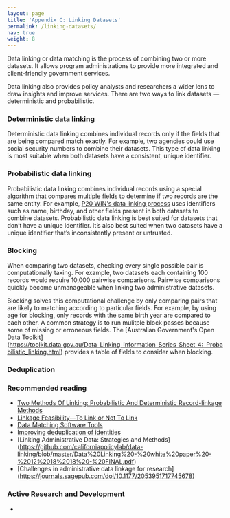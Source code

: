 ```yaml
---
layout: page
title: 'Appendix C: Linking Datasets'
permalink: /linking-datasets/
nav: true
weight: 8
---
```


Data linking or data matching is the process of combining two or more datasets. It allows program administrations to provide more integrated and client-friendly government services. 

Data linking also provides policy analysts and researchers a wider lens to draw insights and improve services. There are two ways to link datasets — deterministic and probabilistic.

### Deterministic data linking
Deterministic data linking combines individual records only if the fields that are being compared match exactly. For example, two agencies could use social security numbers to combine their datasets. This type of data linking is most suitable when both datasets have a consistent, unique identifier. 

### Probabilistic data linking
Probabilistic data linking combines individual records using a special algorithm that compares multiple fields to determine if two records are the same entity. For example, [P20 WIN's data linking process](https://youtu.be/c6D_8qisXyA) uses identifiers such as name, birthday, and other fields present in both datasets to combine datasets. Probabilistic data linking is best suited for datasets that don’t have a unique identifier. It’s also best suited when two datasets have a unique identifier that’s inconsistently present or untrusted.

### Blocking
When comparing two datasets, checking every single possible pair is computationally taxing. For example, two datasets each containing 100 records would require 10,000 pairwise comparisons. Pairwise comparisons quickly become unmanageable when linking two administrative datasets.

Blocking solves this computational challenge by only comparing pairs that are likely to matching according to particular fields. For example, by using age for blocking, only records with the same birth year are compared to each other. A common strategy is to run mulitple block passes because some of missing or erroneous fields. The [Australian Government's Open Data Toolkit] (https://toolkit.data.gov.au/Data_Linking_Information_Series_Sheet_4:_Probabilistic_linking.html) 
provides a table of fields to consider when blocking.

### Deduplication 

### Recommended reading
* [Two Methods Of Linking: Probabilistic And Deterministic Record-linkage Methods](https://aspe.hhs.gov/report/studies-welfare-populations-data-collection-and-research-issues/two-methods-linking-probabilistic-and-deterministic-record-linkage-methods)
* [Linkage Feasibility—To Link or Not To Link](https://www.ncbi.nlm.nih.gov/books/NBK253318/)
* [Data Matching Software Tools](https://github.com/J535D165/data-matching-software)
* [Improving deduplication of identities](http://www.datasciencepublicpolicy.org//wp-content/uploads/2018/11/dedupewhitepaper.pdf)
* [Linking Administrative Data: Strategies and Methods] (https://github.com/californiapolicylab/data-linking/blob/master/Data%20Linking%20-%20white%20paper%20-%2012%2018%2018%20-%20FINAL.pdf)
* [Challenges in administrative data linkage for research] (https://journals.sagepub.com/doi/10.1177/2053951717745678)
### Active Research and Development 
* 
